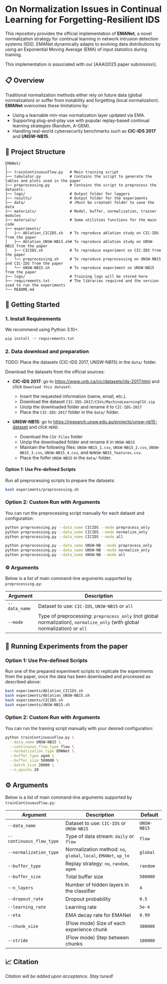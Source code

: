# On Normalization Issues in Continual Learning for Forgetting-Resilient IDS

This repository provides the official implementation of **EMANet**, a novel normalization strategy for continual learning in network intrusion detection systems (IDS). EMANet dynamically adapts to evolving data distributions by using an Exponential Moving Average (EMA) of input statistics during training.

This implementation is associated with our [AAAI2025 paper submission].

## 📋 Overview

Traditional normalization methods either rely on future data (global normalization) or suffer from instability and forgetting (local normalization). **EMANet** overcomes these limitations by:

- Using a learnable min-max normalization layer updated via EMA.
- Supporting plug-and-play use with popular replay-based continual learning strategies (Random, A-GEM).
- Handling real-world cybersecurity benchmarks such as **CIC-IDS 2017** and **UNSW-NB15**.

## 📂 Project Structure

```
EMANet/
│
├── trainContinuousFlow.py   # Main training script
├── tabulator.py             # Contains the script to generate the tables and plots used in the paper
├── preprocessing.py         # Contains the script to preprocess the datasets.
├── logs/                    # Output folder for loggers
├── results/                 # Output folder for the experiments
├── data/                    # (Must be created) folder to save the data
├── materials/               # Model, buffer, normalization, trainer modules
├── materials/               # Some utilities functions for the main code
├── experiments/
│   ├── Ablation_CICIDS.sh   # To reproduce ablation study on CIC-IDS from the paper
│   ├── Ablation_UNSW-NB15.sh# To reproduce ablation study on UNSW-NB15 from the paper
│   ├── CICIDS.sh            # To reproduce experiment on CIC-IDS from the paper
│   └── preprocessing.sh     # To reproduce preprocessing on UNSW-NB15 and CIC-IDS from the paper
│   └── UNSW-NB15.sh         # To reproduce experiment on UNSW-NB15 from the paper
├── logs/                    # Training logs will be stored here
├── requirements.txt         # The libraries required and the version used to run the experiments
└── README.md
```

## 🚀 Getting Started

### 1. Install Requirements

We recommend using Python 3.10+.

```bash
pip install -r requirements.txt
```

### 2. Data download and preparation
TODO: Place the datasets (CIC-IDS 2017, UNSW-NB15) in the `data/` folder.

Download the datasets from the official sources:
- **CIC-IDS 2017**: go to https://www.unb.ca/cic/datasets/ids-2017.html and click `Download this dataset`:
  - Insert the requested information (name, email, etc.).
  - Download the dataset `CIC-IDS-2017/CSVs/MachineLearningCSV.zip`
  - Unzip the downloaded folder and rename it to `CIC-IDS-2017`
  - Place the `CIC-IDS-2017` folder in the `data/` folder.

- **UNSW-NB15**: go to https://research.unsw.edu.au/projects/unsw-nb15-dataset and click `HERE`:
  - Download the `CSV Files` folder
  - Unzip the downloaded folder and rename it in `UNSW-NB15`
  - Maintain the following files: `UNSW-NB15_1.csv`, `UNSW-NB15_2.csv`, `UNSW-NB15_3.csv`, `UNSW-NB15_4.csv`, and `NUNSW-NB15_features.csv`.
  - Place the folfer `UNSW-NB15` in the `data/` folder.

#### Option 1: Use Pre-defined Scripts
Run all preprocessing scripts to prepare the datasets:

```bash
bash experiments/preprocessing.sh
```

### Option 2: Custom Run with Arguments
You can run the preprocessing script manually for each dataset and configuration:

```bash
python preprocessing.py --data_name CICIDS --mode preprocess_only
python preprocessing.py --data_name CICIDS --mode normalize_only
python preprocessing.py --data_name CICIDS --mode all

python preprocessing.py --data_name UNSW-NB --mode preprocess_only
python preprocessing.py --data_name UNSW-NB --mode normalize_only
python preprocessing.py --data_name UNSW-NB --mode all
```

### ⚙️ Arguments

Below is a list of main command-line arguments supported by `preprocessing.py`:

| Argument | Description |
|----------|-------------|
| `--data_name` | Dataset to use: `CIC-IDS`, `UNSW-NB15` or `all`|
| `--mode` | Type of preprocessing: `preprocess_only` (not global normalization), `normalize_only` (with global normalization) or `all`| 

## 🧪 Running Experiments from the paper

### Option 1: Use Pre-defined Scripts

Run one of the prepared experiment scripts to replicate the experiments from the paper, once the data has been downloaded and processed as described above:

```bash
bash experiments/Ablation_CICIDS.sh
bash experiments/Ablation_UNSW-NB15.sh
bash experiments/CICIDS.sh
bash experiments/UNSW-NB15.sh
```

### Option 2: Custom Run with Arguments

You can run the training script manually with your desired configuration:

```bash
python trainContinuousFlow.py \
  --data_name UNSW-NB15 \
  --continuous_flow_type flow \
  --normalization_type EMANet \
  --buffer_type agem \
  --buffer_size 500000 \
  --batch_size 20000 \
  --n_epochs 20
```

## ⚙️ Arguments

Below is a list of main command-line arguments supported by `trainContinuousFlow.py`:

| Argument | Description | Default |
|----------|-------------|---------|
| `--data_name` | Dataset to use: `CIC-IDS` or `UNSW-NB15` | `UNSW-NB15` |
| `--continuous_flow_type` | Type of data stream: `daily` or `flow` | `flow` |
| `--normalization_type` | Normalization method: `no`, `global`, `local`, `EMANet`, `up_to` | `global` |
| `--buffer_type` | Replay strategy: `no`, `random`, `agem` | `random` |
| `--buffer_size` | Total buffer size | `500000` |
| `--n_layers` | Number of hidden layers in the classifier | `4` |
| `--dropout_rate` | Dropout probability | `0.5` |
| `--learning_rate` | Learning rate | `5e-4` |
| `--eta` | EMA decay rate for EMANet | `0.99` |
| `--chunk_size` | (Flow mode) Size of each experience chunk | `300000` |
| `--stride` | (Flow mode) Step between chunks | `100000` |

## 📈 Citation

*Citation will be added upon acceptance. Stay tuned!*
